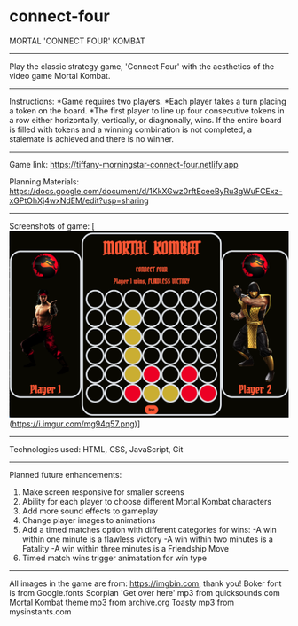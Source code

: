 # connect-four

MORTAL 'CONNECT FOUR' KOMBAT

***

Play the classic strategy game, 'Connect Four' with the aesthetics of the video game Mortal Kombat.

***

Instructions:
*Game requires two players.
*Each player takes a turn placing a token on the board.
*The first player to line up four consecutive tokens in a row either horizontally, vertically, or diagnonally, wins.  If the entire board is filled with tokens and a winning combination is not completed, a stalemate is achieved and there is no winner.

***

 Game link:
https://tiffany-morningstar-connect-four.netlify.app

Planning Materials:
https://docs.google.com/document/d/1KkXGwz0rftEceeByRu3gWuFCExz-xGPtOhXj4wxNdEM/edit?usp=sharing

***

Screenshots of game:
[![Game Screencap](/assets/images/mk-screen-shot.png) (https://i.imgur.com/mg94q57.png)]

***

Technologies used:
HTML, CSS, JavaScript, Git

***

Planned future enhancements:
1. Make screen responsive for smaller screens
2. Ability for each player to choose different Mortal Kombat  characters
3. Add more sound effects to gameplay
4. Change player images to animations
5. Add a timed matches option with different categories for wins:
  -A win within one minute is a flawless victory
  -A win within two minutes is a Fatality
  -A win within three minutes is a Friendship Move
5. Timed match wins trigger animatation for win type
 
***

All images in the game are from: https://imgbin.com, thank you!
Boker font is from Google.fonts
Scorpian 'Get over here' mp3 from quicksounds.com
Mortal Kombat theme mp3 from archive.org
Toasty mp3 from mysinstants.com
